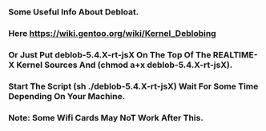 ### Some Useful Info About Debloat.
### Here https://wiki.gentoo.org/wiki/Kernel_Deblobing
### Or Just Put deblob-5.4.X-rt-jsX On The Top Of The REALTIME-X Kernel Sources And (chmod a+x deblob-5.4.X-rt-jsX).
### Start The Script (sh ./deblob-5.4.X-rt-jsX) Wait For Some Time Depending On Your Machine.
### Note: Some Wifi Cards May NoT Work After This.
